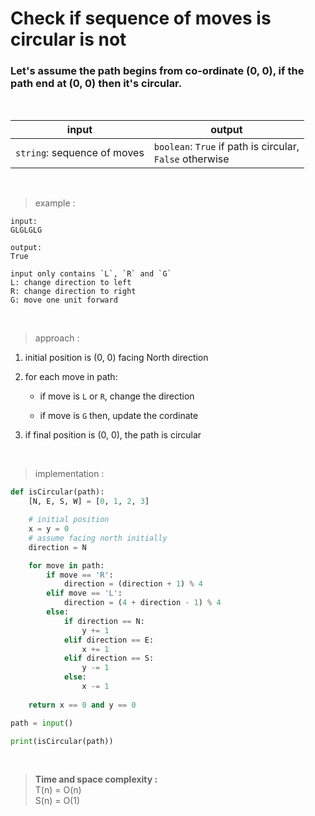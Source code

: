 # Check if sequence of moves is circular is not

### Let's assume the path begins from co-ordinate (0, 0), if the path end at (0, 0) then it's circular.

<br>

| input | output |
| --- | --- |
| `string`: sequence of moves | `boolean`: `True` if path is circular, <br> `False` otherwise |

<br>

> example :

```
input:
GLGLGLG

output:
True
```

```
input only contains `L`, `R` and `G`
L: change direction to left
R: change direction to right
G: move one unit forward
```

<br>

> approach :

1. initial position is (0, 0) facing North direction

2. for each move in path:
    * if move is `L` or `R`, change the direction

    * if move is `G` then, update the cordinate

3. if final position is (0, 0), the path is circular

<br>

> implementation :

```python
def isCircular(path):
    [N, E, S, W] = [0, 1, 2, 3]

    # initial position
    x = y = 0
    # assume facing north initially
    direction = N

    for move in path:
        if move == 'R':
            direction = (direction + 1) % 4
        elif move == 'L':
            direction = (4 + direction - 1) % 4
        else:
            if direction == N:
                y += 1
            elif direction == E:
                x += 1
            elif direction == S:
                y -= 1
            else:
                x -= 1
    
    return x == 0 and y == 0

path = input()

print(isCircular(path))
```

<br>

> **Time and space complexity :**
<br>T(n) = O(n)
<br>S(n) = O(1)